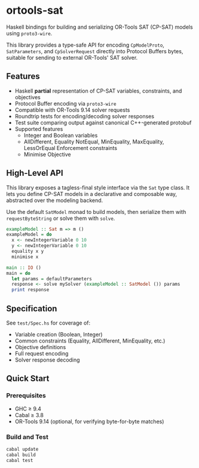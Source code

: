 # ortools-sat

Haskell bindings for building and serializing OR-Tools SAT (CP-SAT) models using `proto3-wire`.

This library provides a type-safe API for encoding `CpModelProto`, `SatParameters`, and `CpSolverRequest` directly into Protocol Buffers bytes, suitable for sending to external OR-Tools' SAT solver.

## Features
- Haskell **partial** representation of CP-SAT variables, constraints, and objectives
- Protocol Buffer encoding via `proto3-wire`
- Compatible with OR-Tools 9.14 solver requests
- Roundtrip tests for encoding/decoding solver responses
- Test suite comparing output against canonical C++-generated protobuf
- Supported features
  - Integer and Boolean variables
  - AllDifferent, Equality NotEqual, MinEquality, MaxEquality, LessOrEqual Enforcement constraints
  - Minimise Objective

## High-Level API

This library exposes a tagless-final style interface via the `Sat` type class. It lets you define CP-SAT models in a declarative and composable way, abstracted over the modeling backend.

Use the default `SatModel` monad to build models, then serialize them with `requestByteString` or solve them with `solve`.

```haskell
exampleModel :: Sat m => m ()
exampleModel = do
  x <- newIntegerVariable 0 10
  y <- newIntegerVariable 0 10
  equality x y
  minimise x

main :: IO ()
main = do
  let params = defaultParameters
  response <- solve mySolver (exampleModel :: SatModel ()) params
  print response
```

## Specification

See `test/Spec.hs` for coverage of:

- Variable creation (Boolean, Integer)
- Common constraints (Equality, AllDifferent, MinEquality, etc.)
- Objective definitions
- Full request encoding
- Solver response decoding

## Quick Start

### Prerequisites

- GHC ≥ 9.4
- Cabal ≥ 3.8
- OR-Tools 9.14 (optional, for verifying byte-for-byte matches)

### Build and Test

```bash
cabal update
cabal build
cabal test
```
